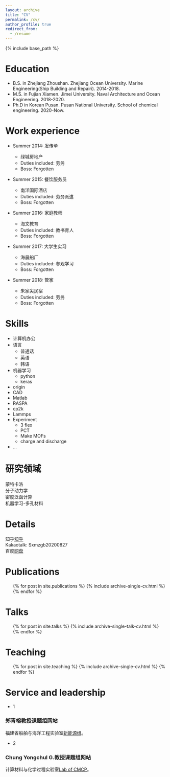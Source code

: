 ```yaml
---
layout: archive
title: "CV"
permalink: /cv/
author_profile: true
redirect_from:
  - /resume
---
```


{% include base_path %}

Education
======
* B.S. in Zhejiang Zhoushan. Zhejiang Ocean University. Marine Engineering(Ship Building and Repairi). 2014-2018.
* M.S. in Fujian Xiamen. Jimei University. Naval Architecture and Ocean Engineering. 2018-2020.
* Ph.D in Korean Pusan. Pusan National University. School of chemical engineering. 2020-Now.

Work experience
======
* Summer 2014: 发传单
  * 绿城房地产
  * Duties included: 劳务
  * Boss: Forgotten

* Summer 2015: 餐饮服务员
  * 南洋国际酒店
  * Duties included: 劳务派遣
  * Boss: Forgotten
  
* Summer 2016: 家庭教师
  * 海文教育
  * Duties included: 教书育人
  * Boss: Forgotten
 
* Summer 2017: 大学生实习
  * 海晨船厂
  * Duties included: 参观学习
  * Boss: Forgotten
  
* Summer 2018: 管家
  * 朱家尖民宿
  * Duties included: 劳务
  * Boss: Forgotten
  
Skills
======
* 计算机办公
* 语言
  * 普通话
  * 英语
  * 韩语
* 机器学习
  * python
  * keras
* origin
* CAD
* Matlab
* RASPA
* cp2k
* Lammps
* Experiment
  * 3 flex
  * PCT
  * Make MOFs
  * charge and discharge
* ...
         
研究领域     
======
 蒙特卡洛                  
 分子动力学                        
 密度泛函计算              
 机器学习-多孔材料                     
 
Details
======       
知乎[知乎](https://www.zhihu.com/people/mo-ran-hui-shou-16-68-98 "CV")                         
Kakaotalk: Sxmzgb20200827         
百度[网盘](https://pan.baidu.com/disk/home?#/all?vmode=list&path=%2F "pan")                                

Publications
======
  <ul>{% for post in site.publications %}
    {% include archive-single-cv.html %}
  {% endfor %}</ul>
  
Talks
======
  <ul>{% for post in site.talks %}
    {% include archive-single-talk-cv.html %}
  {% endfor %}</ul>
  
Teaching
======
  <ul>{% for post in site.teaching %}
    {% include archive-single-cv.html %}
  {% endfor %}</ul>
  
Service and leadership
======
* 1
### 郑青榕教授课题组网站             

福建省船舶与海洋工程实验室[新能源组](http://mei.jmu.edu.cn/info/1070/1126.htm "鄙人硕士就读的科研组")。        

* 2
### Chung Yongchul G.教授课题组网站           

计算材料与化学过程实验室[Lab of CMCP](https://cmcp-group.github.io/ "目前鄙人就读的科研组")。
